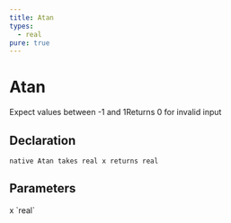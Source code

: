 ```yaml
---
title: Atan
types:
  - real
pure: true
---
```


# Atan
Expect values between -1 and 1Returns 0 for invalid input

## Declaration

```
native Atan takes real x returns real
```

## Parameters
<dl>
  <dt>x `real`</dt>
  <dd></dd>
</dl>
